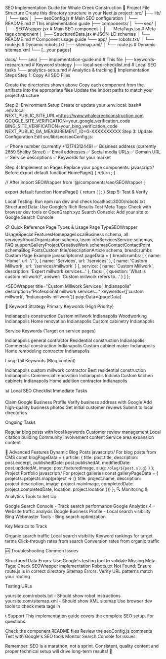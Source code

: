 SEO Implementation Guide for Whale Creek Construction
📁 Project File Structure
Create this directory structure in your Next.js project:
src/
├── lib/
│   └── seo/
│       ├── seoConfig.js           # Main SEO configuration
│       └── README.md              # This implementation guide
├── components/
│   └── seo/
│       ├── SEOWrapper.jsx         # Main SEO component
│       ├── MetaTags.jsx           # Meta tags component
│       ├── StructuredData.jsx     # JSON-LD schemas
│       └── README.md              # Component usage guide
└── app/
    ├── robots.txt/
    │   └── route.js               # Dynamic robots.txt
    ├── sitemap.xml/
    │   └── route.js               # Dynamic sitemap.xml
    └── [...your pages]

docs/
└── seo/
    ├── implementation-guide.md    # This file
    ├── keywords-research.md       # Keyword strategy
    ├── local-seo-checklist.md     # Local SEO tasks
    └── analytics-setup.md         # Analytics & tracking
🔧 Implementation Steps
Step 1: Copy All SEO Files

Create the directories shown above
Copy each component from the artifacts into the appropriate files
Update the import paths to match your project structure

Step 2: Environment Setup
Create or update your .env.local:
bash# .env.local
NEXT_PUBLIC_SITE_URL=https://www.whalecreekconstruction.com
GOOGLE_SITE_VERIFICATION=your_google_verification_code
BING_SITE_VERIFICATION=your_bing_verification_code
NEXT_PUBLIC_GA_MEASUREMENT_ID=G-XXXXXXXXXX
Step 3: Update Configuration
Edit src/lib/seo/seoConfig.js:

✅ Phone number (currently +13174312449)
✅ Business address (currently 2659 Shelby Street)
✅ Email addresses
✅ Social media URLs
✅ Domain URL
✅ Service descriptions
✅ Keywords for your market

Step 4: Implement on Pages
Replace your page components:
javascript// Before
export default function HomePage() {
  return <HeroSection />;
}

// After
import SEOWrapper from '@/components/seo/SEOWrapper';

export default function HomePage() {
  return (
    <SEOWrapper page="home">
      <HeroSection />
    </SEOWrapper>
  );
}
Step 5: Test & Verify

Local Testing: Run npm run dev and check localhost:3000/robots.txt
Structured Data: Use Google's Rich Results Test
Meta Tags: Check with browser dev tools or OpenGraph.xyz
Search Console: Add your site to Google Search Console

📋 Quick Reference
Page Types & Usage
Page TypeSEOWrapper UsageSpecial FeaturesHomepage<SEOWrapper page="home">LocalBusiness schema, all servicesAbout<SEOWrapper page="about">Organization schema, team infoServices<SEOWrapper page="services">Service schemas, FAQ supportGallery<SEOWrapper page="gallery">Project/CreativeWork schemasContact<SEOWrapper page="contact">ContactPoint schemaBlog PostsCustom title/descriptionArticle schema, breadcrumbs
Custom Page Example
javascriptconst pageData = {
  breadcrumbs: [
    { name: 'Home', url: '/' },
    { name: 'Services', url: '/services' },
    { name: 'Custom Millwork', url: '/services/millwork' }
  ],
  service: {
    name: 'Custom Millwork',
    description: 'Expert millwork services...'
  },
  faqs: [
    {
      question: 'What is custom millwork?',
      answer: 'Custom millwork refers to...'
    }
  ]
};

<SEOWrapper
  title="Custom Millwork Services | Indianapolis"
  description="Professional millwork services..."
  keywords={['custom millwork', 'Indianapolis millwork']}
  pageData={pageData}
>
  <MillworkPage />
</SEOWrapper>
🎯 Keyword Strategy
Primary Keywords (High Priority)

Indianapolis construction
Custom millwork Indianapolis
Woodworking Indianapolis
Home renovation Indianapolis
Custom cabinetry Indianapolis

Service Keywords (Target on service pages)

Indianapolis general contractor
Residential construction Indianapolis
Commercial construction Indianapolis
Custom cabinet maker Indianapolis
Home remodeling contractor Indianapolis

Long-Tail Keywords (Blog content)

Indianapolis custom millwork contractor
Best residential construction Indianapolis
Commercial renovation Indianapolis Indiana
Custom kitchen cabinets Indianapolis
Home addition contractor Indianapolis

📊 Local SEO Checklist
Immediate Tasks

 Claim Google Business Profile
 Verify business address with Google
 Add high-quality business photos
 Get initial customer reviews
 Submit to local directories

Ongoing Tasks

 Regular blog posts with local keywords
 Customer review management
 Local citation building
 Community involvement content
 Service area expansion content

🚀 Advanced Features
Dynamic Blog Posts
javascript// For blog posts from CMS
const blogPageData = {
  article: {
    title: post.title,
    description: post.excerpt,
    publishedDate: post.publishedAt,
    modifiedDate: post.updatedAt,
    image: post.featuredImage,
    slug: `/blog/${post.slug}`
  }
};
Project Portfolio
javascript// For project galleries
const galleryPageData = {
  projects: projects.map(project => ({
    title: project.name,
    description: project.description,
    image: project.mainImage,
    completedDate: project.completedDate,
    location: project.location
  }))
};
🔍 Monitoring & Analytics
Tools to Set Up

Google Search Console - Track search performance
Google Analytics 4 - Website traffic analysis
Google Business Profile - Local search visibility
Bing Webmaster Tools - Bing search optimization

Key Metrics to Track

Organic search traffic
Local search visibility
Keyword rankings for target terms
Click-through rates from search
Conversion rates from organic traffic

🆘 Troubleshooting
Common Issues

Structured Data Errors: Use Google's testing tool to validate
Missing Meta Tags: Check SEOWrapper implementation
Robots.txt Not Found: Ensure route.js is in correct directory
Sitemap Errors: Verify URL patterns match your routing

Testing URLs

yoursite.com/robots.txt - Should show robot instructions
yoursite.com/sitemap.xml - Should show XML sitemap
Use browser dev tools to check meta tags in <head>

📞 Support
This implementation guide covers the complete SEO setup. For questions:

Check the component README files
Review the seoConfig.js comments
Test with Google's SEO tools
Monitor Search Console for issues

Remember: SEO is a marathon, not a sprint. Consistent, quality content and proper technical setup will drive long-term results! 🎯